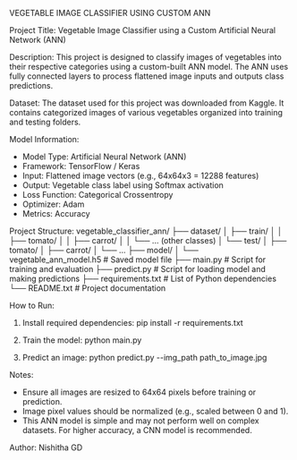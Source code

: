 VEGETABLE IMAGE CLASSIFIER USING CUSTOM ANN

Project Title:
Vegetable Image Classifier using a Custom Artificial Neural Network (ANN)

Description:
This project is designed to classify images of vegetables into their respective categories using a custom-built ANN model. The ANN uses fully connected layers to process flattened image inputs and outputs class predictions.

Dataset:
The dataset used for this project was downloaded from Kaggle. It contains categorized images of various vegetables organized into training and testing folders.

Model Information:
- Model Type: Artificial Neural Network (ANN)
- Framework: TensorFlow / Keras
- Input: Flattened image vectors (e.g., 64x64x3 = 12288 features)
- Output: Vegetable class label using Softmax activation
- Loss Function: Categorical Crossentropy
- Optimizer: Adam
- Metrics: Accuracy

Project Structure:
vegetable_classifier_ann/
├── dataset/
│   ├── train/
│   │   ├── tomato/
│   │   ├── carrot/
│   │   └── ... (other classes)
│   └── test/
│       ├── tomato/
│       ├── carrot/
│       └── ...
├── model/
│   └── vegetable_ann_model.h5        # Saved model file
├── main.py                           # Script for training and evaluation
├── predict.py                        # Script for loading model and making predictions
├── requirements.txt                  # List of Python dependencies
└── README.txt                        # Project documentation

How to Run:
1. Install required dependencies:
   pip install -r requirements.txt

2. Train the model:
   python main.py

3. Predict an image:
   python predict.py --img_path path_to_image.jpg

Notes:
- Ensure all images are resized to 64x64 pixels before training or prediction.
- Image pixel values should be normalized (e.g., scaled between 0 and 1).
- This ANN model is simple and may not perform well on complex datasets. For higher accuracy, a CNN model is recommended.

Author:
Nishitha GD
